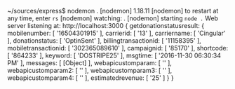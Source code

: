 ~/sources/express$ nodemon .
[nodemon] 1.18.11
[nodemon] to restart at any time, enter `rs`
[nodemon] watching: .
[nodemon] starting `node .`
Web server listening at: http://localhost:3000
{ getdonationstatusresult: 
   { mobilenumber: [ '16504301915' ],
     carrierid: [ '13' ],
     carriername: [ 'Cingular' ],
     donationstatus: [ 'OptinSent' ],
     billingtransactionid: [ '11158395' ],
     mobiletransactionid: [ '302365089610' ],
     campaignid: [ '85170' ],
     shortcode: [ '864233' ],
     keyword: [ 'DOSTRIPE25' ],
     msgtime: [ '2016-11-30 06:30:34 PM' ],
     messages: [ [Object] ],
     webapicustomparam: [ '' ],
     webapicustomparam2: [ '' ],
     webapicustomparam3: [ '' ],
     webapicustomparam4: [ '' ],
     estimatedrevenue: [ '25' ] } }

